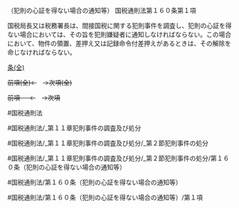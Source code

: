 （犯則の心証を得ない場合の通知等）
国税通則法第１６０条第１項

国税局長又は税務署長は、間接国税に関する犯則事件を調査し、犯則の心証を得ない場合においては、その旨を犯則嫌疑者に通知しなければならない。この場合において、物件の領置、差押え又は記録命令付差押えがあるときは、その解除を命じなければならない。

[条(全)](国税通則法＿＿＿＿＿第１６０条_.md)

~~前項(全)←~~　~~→次項(全)~~

~~前項 　 ←~~　~~→次項~~



#国税通則法

#国税通則法/_第１１章犯則事件の調査及び処分

#国税通則法/_第１１章犯則事件の調査及び処分/_第２節犯則事件の処分

#国税通則法/_第１１章犯則事件の調査及び処分/_第２節犯則事件の処分/第１６０条（犯則の心証を得ない場合の通知等）

#国税通則法/第１６０条（犯則の心証を得ない場合の通知等）

#国税通則法/第１６０条（犯則の心証を得ない場合の通知等）/第１項

